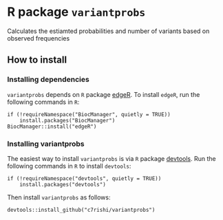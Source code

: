 # R package `variantprobs`

Calculates the estiamted probabilities and number of variants
based on observed frequencies

## How to install

### Installing dependencies

`variantprobs` depends on `R` package [edgeR](https://bioconductor.org/packages/release/bioc/html/edgeR.html). To install `edgeR`, run the following commands in `R`:
```{r}
if (!requireNamespace("BiocManager", quietly = TRUE))
    install.packages("BiocManager")
BiocManager::install("edgeR")
```

### Installing variantprobs


The easiest way to install `variantprobs` is via `R` package [devtools](https://www.r-project.org/nosvn/pandoc/devtools.html). Run the following commands in `R` to install `devtools`:
```{r}
if (!requireNamespace("devtools", quietly = TRUE))
    install.packages("devtools")
```
Then install `variantprobs` as follows:
```{r}
devtools::install_github("c7rishi/variantprobs")
```
